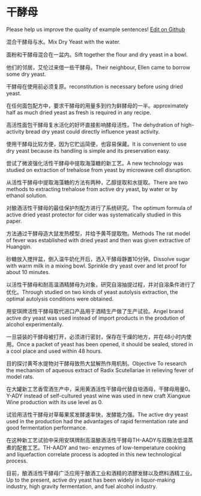 # 干酵母

Please help us improve the quality of example sentences! [Edit on Github](https://github.com/jiyushe/jiyu-example-sentence-source/blob/main/chinese/ganjiaomu.md)

<p><span class="chinese">混合干酵母与水。</span><span class="english">Mix Dry Yeast with the water.</span></p>

<p><span class="chinese">面粉和干酵母混合在一盆内。</span><span class="english">Sift together the flour and dry yeast in a bowl.</span></p>

<p><span class="chinese">他们的邻居，艾伦过来借一些干酵母。</span><span class="english">Their neighbour, Ellen came to borrow some dry yeast.</span></p>

<p><span class="chinese">干酵母在使用前必须复原。</span><span class="english">reconstitution is necessary before using dried yeast.</span></p>

<p><span class="chinese">在任何面包配方中，要求干酵母的用量多到约为鲜酵母的一半。</span><span class="english">approximately half as much dried yeast as fresh is required in any      recipe.</span></p>

<p><span class="chinese">高活性面包干酵母复水活化的好坏直接影响酵母活性。</span><span class="english">The dehydration of high-activity bread dry yeast could directly influence yeast activity.</span></p>

<p><span class="chinese">使用干酵母比较方便，因为它贮运简便，也容易保藏。</span><span class="english">It is convenient to use dry yeast because its handling is simple and its preservation easy.</span></p>

<p><span class="chinese">尝试了微波强化活性干酵母中提取海藻糖的新工艺。</span><span class="english">A new technology was studied on extraction of trehalose from yeast by microwave cell disruption.</span></p>

<p><span class="chinese">从活性干酵母中提取海藻糖的方法有两种，乙醇提取和水提取。</span><span class="english">There are two methods to extracting trehalose from active dry yeast, by water or by ethanol solution.</span></p>

<p><span class="chinese">对酿酒活性干酵母的最佳保护剂配方进行了系统研究。</span><span class="english">The optimum formula of active dried yeast protector for cider was systematically studied in this paper.</span></p>

<p><span class="chinese">方法通过干酵母造大鼠发热模型，并给予黄芩提取物。</span><span class="english">Methods The rat model of fever was established with dried yeast and then was given extractive of Huangqin.</span></p>

<p><span class="chinese">砂糖放入搅拌盆，倒入温牛奶化开后，洒入干酵母静置10分钟。</span><span class="english">Dissolve sugar with warm milk in a mixing bowl. Sprinkle dry yeast over and let proof for about 10 minutes.</span></p>

<p><span class="chinese">以活性干酵母和耐高温酒精酵母为对象，研究自溶抽提过程，并对自溶条件进行了优化。</span><span class="english">Through studied on two kinds of yeast autolysis extraction, the optimal autolysis conditions were obtained.</span></p>

<p><span class="chinese">用安琪牌活性干酵母取代进口产品用于酒精生产做了生产试验。</span><span class="english">Angel brand active dry yeast was used instead of import products in the prodution of alcohol experimentally.</span></p>

<p><span class="chinese">一旦袋装的干酵母被打开，必须进行密封，保存在干燥的地方，并在48小时内使用。</span><span class="english">Once a packet of yeast has been opened, it should be sealed, stored in a cool place and used within 48 hours.</span></p>

<p><span class="chinese">目的探讨黄芩水提物对干酵母致热大鼠解热作用机制。</span><span class="english">Objective To research the mechanism of aqueous extract of Radix Scutellariae in relieving fever of model rats.</span></p>

<p><span class="chinese">在大罐新工艺香雪酒生产中，采用黄酒活性干酵母代替自培酒母，干酵母用量0。</span><span class="english">Y-ADY instead of self-cultured yeast wine was used in new craft Xiangxue Wine production with its use level as 0.</span></p>

<p><span class="chinese">试验用活性干酵母对草莓果浆发酵速率快，发酵能力强。</span><span class="english">The active dry yeast used in the production had the advantages of rapid fermentation rate and good fermentation performance.</span></p>

<p><span class="chinese">在这种新工艺试验中采用安琪牌耐高温酿酒活性干酵母TH-AADY与双酶法低温蒸煮的配套工艺。</span><span class="english">TH-AADY and two- enzymes of low-temperature cooking and liquefaction correlate process is adopted in this new technological process.</span></p>

<p><span class="chinese">目前，酿酒活性干酵母广泛应用于酿酒工业和酒精的浓醪发酵以及燃料酒精工业。</span><span class="english">Up to the present, active dry yeast has been widely in liquor-making industry, high gravity fermentation, and fuel alcohol industry.</span></p>

